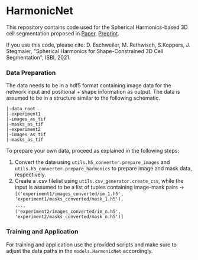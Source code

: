# HarmonicNet

This repository contains code used for the Spherical Harmonics-based 3D cell segmentation proposed in [Paper](https://ieeexplore.ieee.org/document/9433983), [Preprint](https://arxiv.org/abs/2010.12369).

If you use this code, please cite:
D. Eschweiler, M. Rethwisch, S.Koppers, J. Stegmaier, 
"Spherical Harmonics for Shape-Constrained 3D Cell Segmentation", ISBI, 2021.


### Data Preparation
The data needs to be in a hdf5 format containing image data for the network input and positional + shape information as output.
The data is assumed to be in a structure similar to the following schematic.

`|-data_root`<br>
     `|-experiment1`<br>
         `|-images_as_tif`<br>
         `|-masks_as_tif`<br>
     `|-experiment2`<br>
         `|-images_as_tif`<br>
         `|-masks_as_tif`<br>

To prepare your own data, proceed as explained in the following steps:
1. Convert the data using `utils.h5_converter.prepare_images` and `utils.h5_converter.prepare_harmonics` to prepare image and mask data, respectively.
2. Create a .csv filelist using `utils.csv_generator.create_csv`, while the input is assumed to be a list of tuples containing image-mask pairs -> <br>
`[('experiment1/images_converted/im_1.h5', 'experiment1/masks_converted/mask_1.h5'),`<br>
  `...,`<br>
  `('experiment2/images_converted/im_n.h5', 'experiment2/masks_converted/mask_n.h5')]`<br>
  
  
### Training and Application
For training and application use the provided scripts and make sure to adjust the data paths in the `models.HarmonicNet` accordingly.
